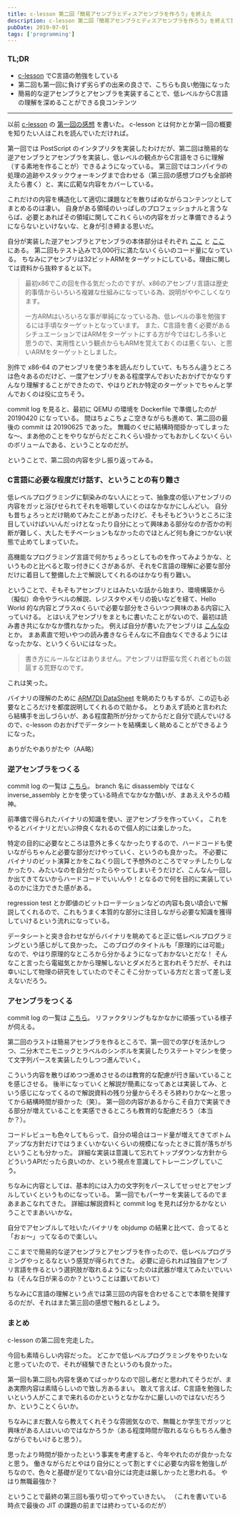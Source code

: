 ```yaml
---
title: c-lesson 第二回「簡易アセンブラとディスアセンブラを作ろう」を終えた
description: c-lesson 第二回「簡易アセンブラとディスアセンブラを作ろう」を終えて第一回のように学びがあるというブログ記事。
pubDate: 2019-07-01
tags: ['programming']
---
```


### TL;DR
- [c-lesson](https://github.com/karino2/c-lesson) でC言語の勉強をしている
- 第二回も第一回に負けず劣らずの出来の良さで、こちらも良い勉強になった
- 簡易的な逆アセンブラとアセンブラを実装することで、低レベルからC言語の理解を深めることができる良コンテンツ
---

以前 [c-lesson](https://github.com/karino2/c-lesson) の [第一回の感想](https://yoheikikuta.github.io/blog/2019-04-16-clesson_first_postscript/) を書いた。
c-lesson とは何かとか第一回の概要を知りたい人はこれを読んでいただければ。

第一回では PostScript のインタプリタを実装したわけだが、第二回は簡易的な逆アセンブラとアセンブラを実装し、低レベルの観点からC言語をさらに理解（する素地を作ることが）できるようになっている。
第三回ではコンパイラの処理の追跡やスタックウォーキングまで合わせる（第三回の感想ブログも全部終えたら書く）と、実に広範な内容をカバーしている。

これだけの内容を構造化して適切に課題などを散りばめながらコンテンツとしてまとめるのは凄い。
自身がある領域のいっぱしのプロフェッショナルと言うならば、必要とあればその領域に関してこれくらいの内容をガッと準備できるようにならないといけないな、と身が引き締まる思いだ。

自分が実装した逆アセンブラとアセンブラの本体部分はそれぞれ [ここ](https://github.com/yoheikikuta/c-lesson/blob/asm_5_assembly/sources/arm_asm/04_disasm/disassemble.c) と [ここ](https://github.com/yoheikikuta/c-lesson/blob/asm_5_assembly/sources/arm_asm/05_asm/assembler.c) にある。 
第二回もテスト込みで3,000行に満たないくらいのコード量になっている。
ちなみにアセンブリは32ビットARMをターゲットにしている。理由に関しては資料から抜粋すると以下。

> 最初x86でこの回を作る気だったのですが、x86のアセンブリ言語は歴史的事情からいろいろ複雑な仕組みになっている為、説明がややこしくなります。
> 
> 一方ARMはいろいろな事が単純になっている為、低レベルの事を勉強するには手頃なターゲットとなっています。 また、C言語を書く必要があるシチュエーションではARMをターゲットにする方が今ではむしろ多いと思うので、実用性という観点からもARMを覚えておくのは悪くない、と思いARMをターゲットとしました。

別件で x86-64 のアセンブリを使う本を読んだりしていて、もちろん違うところは色々あるのだけど、一度アセンブリをある程度学んでおいたおかげでかなりすんなり理解することができたので、やはりどれか特定のターゲットでちゃんと学んでおくのは役に立ちそう。

commit log を見ると、最初に QEMU の環境を Dockerfile で準備したのが 20190420 になっている。
間はちょこちょこ空きながらも進めて、第二回の最後の commit は 20190625 であった。
無職のくせに結構時間掛かってしまったな〜、まあ他のことをやりながらだとこれくらい掛かってもおかしくないくらいのボリュームである、ということなのだが。

ということで、第二回の内容を少し振り返ってみる。

### C言語に必要な程度だけ話す、ということの有り難さ
低レベルプログラミングに馴染みのない人にとって、抽象度の低いアセンブリの内容をガッと浴びせられてそれを咀嚼していくのはなかなかにしんどい。
自分も昔ちょろっとだけ眺めてみたことがあったけど、そもそもどういうところに注目していけばいいんだっけとなったり自分にとって興味ある部分なのか否かの判断が難しく、大したモチベーションもなかったのでほとんど何も身につかない状態で止めてしまっていた。

高機能なプログラミング言語で何かちょろっとしてものを作ってみようかな、というものと比べると取っ付きにくさがあるが、それをC言語の理解に必要な部分だけに着目して整備した上で解説してくれるのはかなり有り難い。

ということで、そもそもアセンブリとはみたいな話から始まり、環境構築から（擬似）命令やラベルの解説、レジスタやメモリの扱いなどを経て、Hello World 的な内容とプラスαくらいで必要な部分をさらいつつ興味のある内容に入っていける。
とはいえアセンブリをまともに書いたことがないので、最初は読み書き共になかなか慣れなかった。
例えば自分が書いたアセンブリは [こんなの](https://github.com/yoheikikuta/c-lesson/blob/asm_5_assembly/sources/arm_asm/02_arm_assembly/2_5_print_mem/print_hex_mem.s) とか。
まあ素直で短いやつの読み書きならそんなに不自由なくできるようにはなったかな、というくらいにはなった。

> 書き方にルールなどはありません。アセンブリは野蛮な荒くれ者どもの跋扈する荒野なのです。

これは笑った。

バイナリの理解のために [ARM7DI DataSheet](https://developer.arm.com/docs/ddi0027/latest/arm7di-data-sheet) を眺めたりもするが、この辺も必要なところだけを都度説明してくれるので助かる。
とりあえず読めと言われたら結構手を出しづらいが、ある程度勘所が分かってからだと自分で読んでいけるので、c-lesson のおかげでデータシートを結構楽しく眺めることができるようになった。

ありがたやありがたや（AA略）

### 逆アセンブラをつくる
commit log の一覧は [こちら](https://github.com/yoheikikuta/c-lesson/commits/asm_4_inverse_assembly)。
branch 名に disassembly ではなく inverse_assembly とかを使っている時点でなかなか酷いが、まあええやろの精神。

前準備で得られたバイナリの知識を使い、逆アセンブラを作っていく。
これをやるとバイナリとだいぶ仲良くなれるので個人的には楽しかった。

特定の目的に必要なところは意外と多くなかったりするので、ハードコードも使いながらちゃんと必要な部分だけやっていく、というのも良かった。
不必要にバイナリのビット演算とかをこねくり回して予想外のところでマッチしたりしなかったり、みたいなのを自分だったらやってしまいそうだけど、こんなん一回しか出てきてないからハードコードでいいんや！となるので何を目的に実装しているのかに注力できた感がある。

regression test とか即値のビットローテーションなどの内容も良い頃合いで解説してくれるので、これもうまく本質的な部分に注目しながら必要な知識を獲得していけるという流れになっている。

データシートと突き合わせながらバイナリを眺めてると正に低レベルプログラミングという感じがして良かった。
このブログのタイトルも「原理的には可能」なので、やはり原理的なところから分かるようになっておかないとだな！
そんなこと言ったら電磁気とかから理解しないとダメだろと言われそうだが、それは幸いにして物理の研究をしていたのでそこそこ分かっている方だと言って差し支えないだろう。

### アセンブラをつくる
commit log の一覧は [こちら](https://github.com/yoheikikuta/c-lesson/commits/asm_5_assembly)。
リファクタリングもなかなかに頑張っている様子が伺える。

第二回のラストは簡易アセンブラを作るところで、第一回での学びを活かしつつ、二分木でニモニックとラベルのシンボルを実装したりステートマシンを使って文字列パースを実装したりしつつ進んでいく。

こういう内容を散りばめつつ進めさせるのは教育的な配慮が行き届いていることを感じさせる。
後半になっていくと解説が簡素になってあとは実装してみ、という感じになってくるので解説資料の残り分量からそろそろ終わりかな〜と思ってから結構時間が掛かった（笑）。
第一回の内容があるからこそ自力で実装できる部分が増えていることを実感できるところも教育的な配慮だろう（本当か？）。

コードレビューも色々してもらって、自分の場合はコード量が増えてきてボトムアップな方針だけではうまくいかないくらいの規模になったときに質が落ちがちということも分かった。
詳細な実装は意識して忘れてトップダウンな方針からどういうAPIだったら良いのか、という視点を意識してトレーニングしていこう。

ちなみに内容としては、基本的には入力の文字列をパースしてせっせとアセンブルしていくというものになっている。
第一回でもパーサーを実装してるのでまあまあこなれてきた。
詳細は解説資料と commit log を見れば分かるかなということでまあいいかな。

自分でアセンブルして吐いたバイナリを objdump の結果と比べて、合ってると「おぉ〜」ってなるので楽しい。

ここまでで簡易的な逆アセンブラとアセンブラを作ったので、低レベルプログラミングやっとるなという感覚が得られてきた。
必要に迫られれば独自アセンブリ言語を作るという選択肢が取れるようになったのは武器が増えてみたいでいいね（そんな日が来るのか？ということは置いておいて）

ちなみにC言語の理解という点では第三回の内容を合わせることで本領を発揮するのだが、それはまた第三回の感想で触れるとしよう。

### まとめ
c-lesson の第二回を完走した。

今回も素晴らしい内容だった。
どこかで低レベルプログラミングをやりたいなと思っていたので、それが経験できたというのも良かった。

第一回も第二回も内容を褒めてばっかりなので回し者だと思われてそうだが、まあ実際内容は素晴らしいので致し方あるまい。
敢えて言えば、C言語を勉強したいという人がここまで来れるのかというとなかなかに厳しいのではないだろうか、ということくらいか。

ちなみにまだ数人なら教えてくれそうな雰囲気なので、無職とか学生でガッツと興味がある人はいいのではなかろうか（ある程度時間が取れるならもちろん働きながらでもいけると思う）。

思ったより時間が掛かったという事実を考慮すると、今年やれたのが良かったなと思う。
働きながらだとやはり自分にとって割とすぐに必要な内容を勉強しがちなので、色々と基礎が足りてない自分には完走は厳しかったと思われる。
やはり無職最強か？

ということで最終の第三回も張り切ってやっていきたい。
（これを書いている時点で最後の JIT の課題の前までは終わっているのだが）
